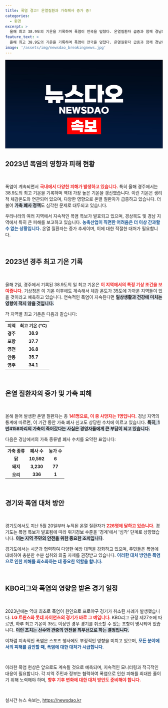```yaml
---
title: 폭염 경고! 온열질환과 가축폐사 증가 중!
categories:
  - 환경
excerpt: >
  올해 최고 38.9도의 기온을 기록하며 폭염이 전국을 덮쳤다. 온열질환자 급증과 함께 경남에서만 1만4158마리의 가축이 폐사하는 등 심각한 피해가 발생하고 있다.
feature_text: >
  올해 최고 38.9도의 기온을 기록하며 폭염이 전국을 덮쳤다. 온열질환자 급증과 함께 경남에서만 1만4158마리의 가축이 폐사하는 등 심각한 피해가 발생하고 있다.
image: '/assets/img/newsdao_breakingnews.jpg'
---
```


<p><img src="/assets/img/newsdao_breakingnews.jpg" alt="pcversion 속보" /></p>

<h2 data-ke-size="size26">2023년 폭염의 영향과 피해 현황</h2>

<p data-ke-size="size16">&nbsp;</p>

<p>폭염이 계속되면서 <b><span style="color: #ee2323;">국내에서 다양한 피해가 발생하고 있습니다.</span></b> 특히 올해 경주에서는 38.9도의 최고 기온을 기록하며 역대 가장 높은 기온을 갱신했습니다. 이런 기온은 생리적 체감온도와 연관되어 있으며, 다양한 영향으로 온열 질환자가 급증하고 있습니다. 더불어 <b><span style="background-color: #21538527;">가축 폐사 정책</span></b>도 심각한 문제로 대두되고 있습니다.</p>

<p>우리나라의 여러 지역에서 지속적인 폭염 특보가 발효되고 있으며, 경상북도 및 경남 지역에서 특히 큰 피해를 보고하고 있습니다. <b><span style="color: #1a5490;">농축산업이 직면한 어려움은 더 이상 간과할 수 없는 상황입니다.</span></b> 온열 질환자는 증가 추세이며, 이에 대한 적절한 대처가 필요합니다.</p>

<p data-ke-size="size16">&nbsp;</p>

<h2 data-ke-size="size26">2023년 경주 최고 기온 기록</h2>

<p data-ke-size="size16">&nbsp;</p>

<p>올해 2일, 경주에서 기록된 38.9도의 일 최고 기온은 <b><span style="color: #ee2323;">이 지역에서의 특정 기상 조건을 보여줍니다.</span></b> 기상청은 이 기온 이후에도 계속해서 체감 온도가 35도에 가까운 지역들이 있을 것이라고 예측하고 있습니다. 연속적인 폭염이 지속된다면 <b><span style="background-color: #21538527;">일상생활과 건강에 미치는 영향이 적지 않을 것입니다.</span></b></p>

<p>각 지역별 최고 기온은 다음과 같습니다:</p>

<table style="width: 100%; border-collapse: collapse;">
  <tr>
    <td style="text-align: center; height: 17px;"><b>지역</b></td>
    <td style="text-align: center; height: 17px;"><b>최고 기온 (°C)</b></td>
  </tr>
  <tr>
    <td style="text-align: center; height: 17px;"><b>경주</b></td>
    <td style="text-align: center; height: 17px;"><b>38.9</b></td>
  </tr>
  <tr>
    <td style="text-align: center; height: 17px;"><b>포항</b></td>
    <td style="text-align: center; height: 17px;"><b>37.7</b></td>
  </tr>
  <tr>
    <td style="text-align: center; height: 17px;"><b>영천</b></td>
    <td style="text-align: center; height: 17px;"><b>36.8</b></td>
  </tr>
  <tr>
    <td style="text-align: center; height: 17px;"><b>안동</b></td>
    <td style="text-align: center; height: 17px;"><b>35.7</b></td>
  </tr>
  <tr>
    <td style="text-align: center; height: 17px;"><b>영주</b></td>
    <td style="text-align: center; height: 17px;"><b>34.1</b></td>
  </tr>
</table>

<p data-ke-size="size16">&nbsp;</p>

<h2 data-ke-size="size26">온열 질환자의 증가 및 가축 피해</h2>

<p data-ke-size="size16">&nbsp;</p>

<p>올해 들어 발생한 온열 질환자는 총 <b><span style="color: #ee2323;">141명으로, 이 중 사망자는 1명입니다.</span></b> 경남 지역의 통계에 따르면, 이 기간 동안 가축 폐사 신고도 상당한 수치에 이르고 있습니다. <b><span style="background-color: #21538527;">특히, 1만4158마리의 가축이 죽어갔다는 사실은 경영자들에게 큰 부담이 되고 있습니다.</span></b></p>

<p>다음은 경남에서의 가축 종류별 폐사 수치를 요약한 표입니다:</p>

<table style="width: 100%; border-collapse: collapse;">
  <tr>
    <td style="text-align: center; height: 17px;"><b>가축 종류</b></td>
    <td style="text-align: center; height: 17px;"><b>폐사 수</b></td>
    <td style="text-align: center; height: 17px;"><b>농가 수</b></td>
  </tr>
  <tr>
    <td style="text-align: center; height: 17px;"><b>닭</b></td>
    <td style="text-align: center; height: 17px;"><b>10,592</b></td>
    <td style="text-align: center; height: 17px;"><b>6</b></td>
  </tr>
  <tr>
    <td style="text-align: center; height: 17px;"><b>돼지</b></td>
    <td style="text-align: center; height: 17px;"><b>3,230</b></td>
    <td style="text-align: center; height: 17px;"><b>77</b></td>
  </tr>
  <tr>
    <td style="text-align: center; height: 17px;"><b>오리</b></td>
    <td style="text-align: center; height: 17px;"><b>336</b></td>
    <td style="text-align: center; height: 17px;"><b>1</b></td>
  </tr>
</table>

<p data-ke-size="size16">&nbsp;</p>

<h2 data-ke-size="size26">경기와 폭염 대처 방안</h2>

<p data-ke-size="size16">&nbsp;</p>

<p>경기도에서도 지난 5월 20일부터 누적된 온열 질환자가 <b><span style="color: #ee2323;">226명에 달하고 있습니다.</span></b> 경기도는 폭염 특보가 발효됨에 따라 위기경보 수준을 '경계'에서 '심각' 단계로 상향했습니다. <b><span style="background-color: #21538527;">이는 지역 주민의 안전을 위한 중요한 조치입니다</span></b>.</p>

<p>경기도에서는 시군과 협력하여 다양한 예방 대책을 강화하고 있으며, 주민들은 폭염에 대비하여 충분한 수분 섭취와 외출 자제를 권장받고 있습니다. <b><span style="color: #1a5490;">이러한 대처 방안은 폭염으로 인한 피해를 최소화하는 데 중요한 역할을 합니다.</span></b></p>

<p data-ke-size="size16">&nbsp;</p>

<h2 data-ke-size="size26">KBO리그와 폭염의 영향을 받은 경기 일정</h2>

<p data-ke-size="size16">&nbsp;</p>

<p>2023년에는 역대 최초로 폭염이 원인으로 프로야구 경기가 취소된 사례가 발생했습니다. <b><span style="color: #ee2323;">LG 트윈스와 롯데 자이언츠의 경기가 바로 그 예입니다.</span></b> KBO리그 규정 제27조에 따르면, 하루 최고 기온이 35도 이상인 경우 경기를 취소할 수 있는 조항이 명시되어 있습니다. <b><span style="background-color: #21538527;">이런 조치는 선수와 관중의 안전을 최우선으로 하는 결정입니다.</span></b></p>

<p>이처럼 지속적인 폭염은 스포츠 행사에도 부정적인 영향을 미치고 있으며, <b><span style="color: #1a5490;">모든 분야에서의 피해를 감안할 때, 폭염에 대한 대처가 시급합니다.</span></b></p>

<p data-ke-size="size16">&nbsp;</p>

<p>이러한 폭염 현상은 앞으로도 계속될 것으로 예측되며, 지속적인 모니터링과 적극적인 대응이 필요합니다. 각 지역 주민과 정부는 협력하여 폭염으로 인한 피해를 최대한 줄이기 위해 노력해야 하며, <b><span style="color: #ee2323;">향후 기후 변화에 대한 대처 방안도 준비해야 합니다.</span></b></p>

<p data-ke-size="size16">&nbsp;</p>
실시간 뉴스 속보는, <a href="https://newsdao.kr" rel="dofollow">https://newsdao.kr</a>


